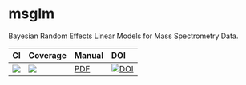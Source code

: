 # msglm

Bayesian Random Effects Linear Models for Mass Spectrometry Data.

| CI | Coverage | Manual | DOI |
|:---|:---------|:-------|:----|
| [![](https://gitlab.lrz.de/tumevi4/msglm/badges/master/pipeline.svg)](https://gitlab.lrz.de/tumevi4/msglm/-/commits/master) | [![](https://gitlab.lrz.de/tumevi4/msglm/badges/master/coverage.svg)](https://gitlab.lrz.de/tumevi4/msglm/-/commits/master) | [PDF](https://tumevi4.pages.gitlab.lrz.de/msglm/msglm-master.pdf) | [![DOI](https://zenodo.org/badge/271817810.svg)](https://zenodo.org/badge/latestdoi/271817810) |
